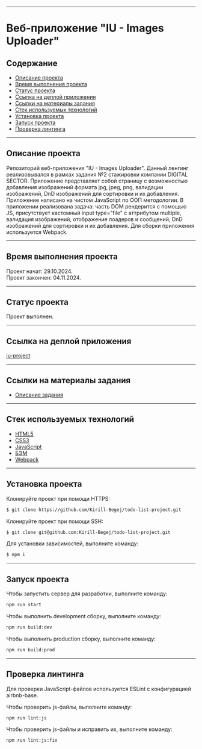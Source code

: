 ___
# Веб-приложение "IU - Images Uploader"

## Содержание
- [Описание проекта](#описание-проекта)
- [Время выполнения проекта](#время-выполнения-проекта)
- [Статус проекта](#статус-проекта)
- [Ссылка на деплой приложения](#ссылка-на-деплой-приложения)
- [Ссылки на материалы задания](#ссылки-на-материалы-задания)
- [Стек используемых технологий](#стек-используемых-технологий)
- [Установка проекта](#установка-проекта)
- [Запуск проекта](#запуск-проекта)
- [Проверка линтинга](#проверка-линтинга)
___
## Описание проекта
Репозиторий веб-приложения "IU - Images Uploader". Данный ленгинг реализовывался в рамках задания №2 стажировки компании DIGITAL SECTOR. Приложение представляет собой страницу с возможностью добавления изображений формата jpg, jpeg, png, валидации изображений, DnD изображений для сортировки и их добавления. Приложение написано на чистом JavaScript по ООП методологии. В приложении реализована задача: часть DOM рендерится с помощью JS, присутствует кастомный input type="file" с аттрибутом multiple, валидация изображений, отображение лоадеров и сообщений, DnD изображений для сортировки и их добавления. Для сборки приложения используется Webpack.
___

## Время выполнения проекта
Проект начат: 29.10.2024.\
Проект закончен: 04.11.2024.
___

## Статус проекта
Проект выполнен.
___

## Ссылка на деплой приложения
[iu-project](https://iu-project.vercel.app/)
___

## Ссылки на материалы задания
- [Описание задания](https://github.com/digitalSector47/traineeship-tasks/blob/master/task-2/description.md)
___

## Стек используемых технологий
- [HTML5](https://dev.w3.org/html5/spec-LC/)
- [CSS3](https://www.w3.org/Style/CSS/)
- [JavaScript](https://developer.mozilla.org/en-US/docs/Web/JavaScript)
- [БЭМ](https://ru.bem.info/methodology/)
- [Webpack](https://webpack.js.org/)
___

## Установка проекта
Клонируйте проект при помощи HTTPS:
```sh
$ git clone https://github.com/Kirill-Begej/todo-list-project.git
```

Клонируйте проект при помощи SSH:
```sh
$ git clone git@github.com:Kirill-Begej/todo-list-project.git
```

Для установки зависимостей, выполните команду:
```sh
$ npm i
```
___

## Запуск проекта
Чтобы запустить сервер для разработки, выполните команду:
```sh
npm run start
```

Чтобы выполнить development сборку, выполните команду: 
```sh
npm run build:dev
```

Чтобы выполнить production сборку, выполните команду: 
```sh
npm run build:prod
```
___

## Проверка линтинга
Для проверки JavaScript-файлов используется ESLint с конфигурацией airbnb-base.

Чтобы проверить js-файлы, выполните команду:
```sh
npm run lint:js
```

Чтобы проверить js-файлы и исправить их, выполните команду:
```sh
npm run lint:js:fix
```
